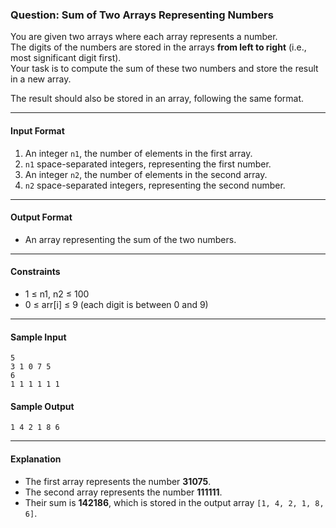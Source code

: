 ### Question: Sum of Two Arrays Representing Numbers

You are given two arrays where each array represents a number.  
The digits of the numbers are stored in the arrays **from left to right** (i.e., most significant digit first).  
Your task is to compute the sum of these two numbers and store the result in a new array.

The result should also be stored in an array, following the same format.

---

#### Input Format
1. An integer `n1`, the number of elements in the first array.
2. `n1` space-separated integers, representing the first number.
3. An integer `n2`, the number of elements in the second array.
4. `n2` space-separated integers, representing the second number.

---

#### Output Format
- An array representing the sum of the two numbers.

---

#### Constraints
- 1 ≤ n1, n2 ≤ 100  
- 0 ≤ arr[i] ≤ 9 (each digit is between 0 and 9)

---

#### Sample Input
```
5
3 1 0 7 5
6
1 1 1 1 1 1
```

#### Sample Output
```
1 4 2 1 8 6
```

---

#### Explanation
- The first array represents the number **31075**.
- The second array represents the number **111111**.
- Their sum is **142186**, which is stored in the output array `[1, 4, 2, 1, 8, 6]`.
